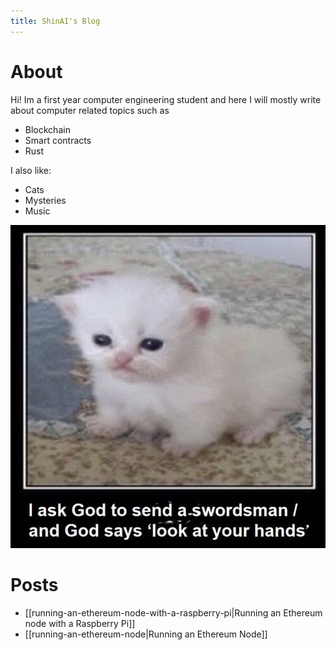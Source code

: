 ```yaml
---
title: ShinAI's Blog
---
```

# About

Hi! Im a first year computer engineering student and here I will mostly write about computer related topics such as
- Blockchain
- Smart contracts
- Rust

I also like:
- Cats
- Mysteries
- Music

![cat](cat.jpg)

# Posts
- [[running-an-ethereum-node-with-a-raspberry-pi|Running an Ethereum node with a Raspberry Pi]]
- [[running-an-ethereum-node|Running an Ethereum Node]]
